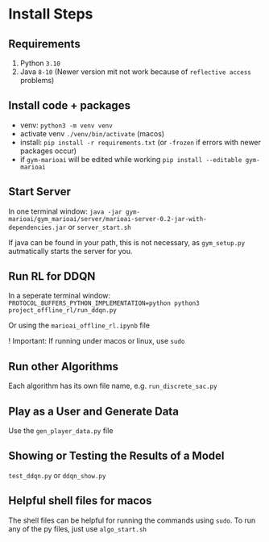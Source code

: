 # Install Steps

## Requirements
1. Python `3.10`
1. Java `8-10` (Newer version mit not work because of `reflective access` problems)

## Install code + packages

- venv: `python3 -m venv venv`
- activate venv `./venv/bin/activate` (macos)
- install: `pip install -r requirements.txt` (or `-frozen` if errors with newer packages occur)
- if `gym-marioai` will be edited while working `pip install --editable gym-marioai`

## Start Server

In one terminal window: `java -jar gym-marioai/gym_marioai/server/marioai-server-0.2-jar-with-dependencies.jar` or `server_start.sh`

If java can be found in your path, this is not necessary, as `gym_setup.py` autmatically starts the server for you.

## Run RL for DDQN

In a seperate terminal window: `PROTOCOL_BUFFERS_PYTHON_IMPLEMENTATION=python python3 project_offline_rl/run_ddqn.py`

Or using the `marioai_offline_rl.ipynb` file

! Important: If running under macos or linux, use `sudo`

## Run other Algorithms

Each algorithm has its own file name, e.g. `run_discrete_sac.py`

## Play as a User and Generate Data

Use the `gen_player_data.py` file

## Showing or Testing the Results of a Model

`test_ddqn.py` or `ddqn_show.py`

## Helpful shell files for macos

The shell files can be helpful for running the commands using `sudo`.
To run any of the py files, just use `algo_start.sh`

